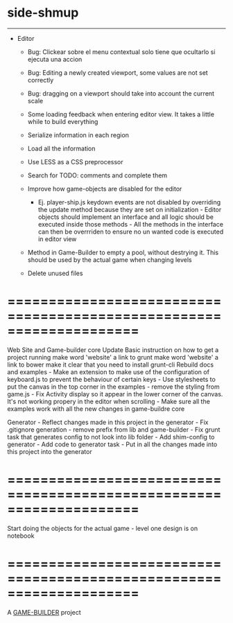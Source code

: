 # side-shmup
-------------------

- Editor		
	- Bug: Clickear sobre el menu contextual solo tiene que ocultarlo si ejecuta una accion
	- Bug: Editing a newly created viewport, some values are not set correctly
	- Bug: dragging on a viewport should take into account the current scale

	- Some loading feedback when entering editor view. It takes a little while to build everything

	- Serialize information in each region
	- Load all the information

	- Use LESS as a CSS preprocessor

	- Search for TODO: comments and complete them

	- Improve how game-objects are disabled for the editor
		- Ej. player-ship.js keydown events are not disabled by overriding the update method 
			  because they are set on initialization
			  	- Editor objects should implement an interface and all logic should be executed inside those methods
			  	- All the methods in the interface can then be overrriden to ensure no un wanted code is executed in editor view
	- Method in Game-Builder to empty a pool, without destrying it. This should be used by the actual game when changing levels
	
	- Delete unused files

====================================================================
====================================================================

Web Site and Game-builder core
  Update Basic instruction on how to get a project running
    make word 'website' a link to grunt
    make word 'website' a link to bower
    make it clear that you need to install grunt-cli
  Rebuild docs and examples
  	- Make an extension to make use of the configuration of keyboard.js to prevent the behaviour of certain keys 
	- Use stylesheets to put the canvas in the top corner in the examples
		- remove the styling from game.js
	- Fix Activity display so it appear in the lower corner of the canvas. It's not working propery in the editor when scrolling
  	- Make sure all the examples work with all the new changes in game-buildre core

Generator
	- Reflect changes made in this project in the generator
	   - Fix .gitignore generation
	   	- remove prefix from lib and game-builder
	   - Fix grunt task that generates config to not look into lib folder
	   - Add shim-config to generator
	   - Add code to generator task
	   - Put in all the changes made into this project into the generator

====================================================================
====================================================================

Start doing the objects for the actual game
	- level one design is on notebook

====================================================================
====================================================================


A [GAME-BUILDER][game-builder] project

[game-builder]: http://diegomarquez.github.io/game-builder
